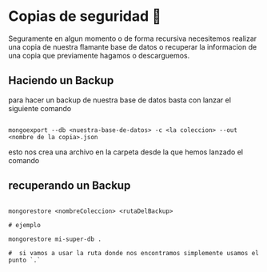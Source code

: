 # Copias de seguridad 🤔

Seguramente en algun momento o de forma recursiva necesitemos realizar una copia de nuestra flamante base de datos o recuperar la informacion de una copia que previamente hagamos o descarguemos.

## Haciendo un Backup

para hacer un backup de nuestra base de datos basta con lanzar el siguiente comando

```shell

mongoexport --db <nuestra-base-de-datos> -c <la coleccion> --out <nombre de la copia>.json

```
esto nos crea una archivo en la carpeta desde la que hemos lanzado el comando

## recuperando un Backup

```shell

mongorestore <nombreColeccion> <rutaDelBackup>

# ejemplo 

mongorestore mi-super-db .

#  si vamos a usar la ruta donde nos encontramos simplemente usamos el punto `.`


```



